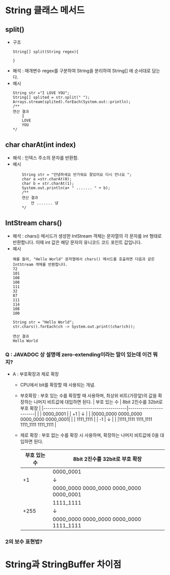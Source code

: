 # String 클래스 메서드

## split()
- 구조
    ```
    String[] split(String regex){

    }
    ```
- 해석 : 매개변수 regex를 구분하여 String을 분리하여 String[] 에 순서대로 담는다.
- 예시
    ```
    String str ="I LOVE YOU";
    String[] splited = str.split(" ");
    Arrays.stream(splited).forEach(System.out::println);
    /**
    연산 결과
        I
        LOVE
        YOU
    */
    ```
## char charAt(int index)
- 해석 : 인덱스 주소의 문자를 반환함.
- 예시
    ```
		String str = "안녕하세요 반가워요 잘있어요 다시 만나요 ";
		char a =str.charAt(0);
		char b = str.charAt(1);
		System.out.println(a+ " ....... " + b);
        /**
        연산 결과
            안 ....... 녕
        */
    ```

## IntStream chars()
- 해석 : chars() 메서드가 생성한 IntStream 객체는 문자열의 각 문자를 int 형태로 반환합니다. 이때 int 값은 해당 문자의 유니코드 코드 포인트 값입니다.
- 예시
    ```
    예를 들어, "Hello World" 문자열에서 chars() 메서드를 호출하면 다음과 같은 IntStream 객체를 반환합니다.
    72
    101
    108
    108
    111
    32
    87
    111
    114
    108
    100

    String str = "Hello World";
    str.chars().forEach(ch -> System.out.print((char)ch));

    연산 결과
    Hello World
    ```
### Q : JAVADOC 상 설명에 zero-extending이라는 말이 있는데 이건 뭐지?
- A : 부호확장과 제로 확장
    - CPU에서 bit를 확장할 때 사용되는 개념.
    - 부호확장 : 부호 있는 수를 확장할 때 사용하며, 최상위 비트(가장앞)의 값을 확장하는 나머지 비트값에 대입하면 된다.
        | 부호 있는 수                             | 8bit 2진수를 32bit로 부호 확장 |
        |-----------------------------------------|------------------------|
        |     |           0000_0001               |
        | +1  |                ↓                  |
        |     |0000_0000 0000_0000 0000_0000 0000_0001|
        |     |            1111_1111              |
        | -1  |                ↓                  |
        |     |1111_1111 1111_1111 1111_1111 1111_1111 |
        
    - 제로 확장 : 부호 없는 수를 확장 시 사용하며, 확장하는 나머지 비트값에 0을 대입하면 된다.
        
        | 부호 있는 수                             | 8bit 2진수를 32bit로 부호 확장 |
        |-----------------------------------------|------------------------|
        |     |           0000_0001               |
        | +1  |                ↓                  |
        |     |0000_0000 0000_0000 0000_0000 0000_0001|
        |     |            1111_1111              |
        | +255|                ↓                  |
        |     |0000_0000 0000_0000 0000_0000 1111_1111 |

### 2의 보수 표현법?

# String과 StringBuffer 차이점